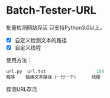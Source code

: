 # Batch-Tester-URL
批量检测网站存活
只支持Python3.0以上。

- [x] 自定义检测文本的路径
- [x] 自定义线程

使用方法：
```python
url.py  url.txt                   100
程序    链接文本路径（一行一个）     线程
```
探测URL存活
